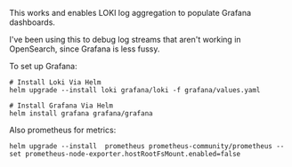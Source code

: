 This works and enables LOKI log aggregation to populate Grafana dashboards.

I've been using this to debug log streams that aren't working in OpenSearch, since Grafana is less fussy. 

To set up Grafana: 
```shell
# Install Loki Via Helm
helm upgrade --install loki grafana/loki -f grafana/values.yaml

# Install Grafana Via Helm
helm install grafana grafana/grafana

```

Also prometheus for metrics: 
```shell
helm upgrade --install  prometheus prometheus-community/prometheus --set prometheus-node-exporter.hostRootFsMount.enabled=false
```
